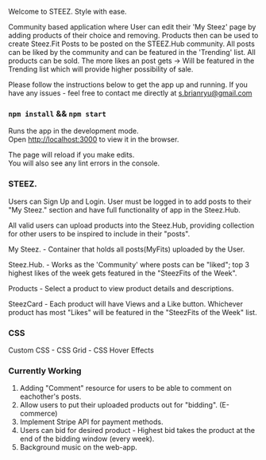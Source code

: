 Welcome to STEEZ. 
Style with ease. 

Community based application where User can edit their 'My Steez' page by adding products of their choice and removing. Products then can be used to create Steez.Fit Posts to be posted on the STEEZ.Hub community. All posts can be liked by the community and can be featured in the 'Trending' list.
All products can be sold. The more likes an post gets -> Will be featured in the Trending list which will provide higher possibility of sale.

Please follow the instructions below to get the app up and running. If you have any issues - feel free to contact me directly at s.brianryu@gmail.com

### `npm install` && `npm start`

Runs the app in the development mode.<br>
Open [http://localhost:3000](http://localhost:3000) to view it in the browser.

The page will reload if you make edits.<br>
You will also see any lint errors in the console.

### STEEZ.

Users can Sign Up and Login. User must be logged in to add posts to their "My Steez." section and have full functionality of app in the Steez.Hub.

All valid users can upload products into the Steez.Hub, providing collection for other users to be inspired to include in their "posts".

My Steez. - Container that holds all posts(MyFits) uploaded by the User.

Steez.Hub. - Works as the 'Community' where posts can be "liked"; top 3 highest likes of the week gets featured in the "SteezFits of the Week".

Products - Select a product to view product details and descriptions.

SteezCard - Each product will have Views and a Like button. Whichever product has most "Likes" will be featured in the "SteezFits of the Week" list.

### CSS
Custom CSS - CSS Grid - CSS Hover Effects


### Currently Working
1. Adding "Comment" resource for users to be able to comment on eachother's posts.
2. Allow users to put their uploaded products out for "bidding". (E-commerce)
3. Implement Stripe API for payment methods.
4. Users can bid for desired product - Highest bid takes the product at the end of the bidding window (every week).
5. Background music on the web-app.


